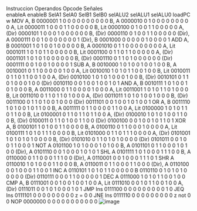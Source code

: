 Instruccion	Operandos	Opcode	Señales										
			enableA	enableB	SelA1	SelA0	SelB1	SelB0	selALU2	selALU1	selALU0	loadPC	w
MOV	A, B	0000001	1	0	0	0	0	0	0	0	0	0	0
	B, A	0000010	0	1	0	0	0	0	0	0	0	0	0
	A, Lit	0000011	1	0	0	0	1	1	0	0	0	0	0
	B, Lit	0000100	0	1	0	0	1	1	0	0	0	0	0
	A, (Dir)	0000101	1	0	0	0	1	0	0	0	0	0	0
	B, (Dir)	0000110	0	1	0	0	1	1	0	0	0	0	0
	(Dir), A	0000111	0	0	1	0	0	0	0	0	0	0	1
	(Dir), B	0001000	0	0	0	0	0	1	0	0	0	0	1
ADD	A, B	0001001	1	0	1	0	0	1	0	0	0	0	0
	B, A	0001010	0	1	1	0	0	0	0	0	0	0	0
	A, Lit	0001011	1	0	1	0	1	1	0	0	0	0	0
	B, Lit	0001100	0	1	1	0	1	1	0	0	0	0	0
	A, (Dir)	0001101	1	0	1	0	1	0	0	0	0	0	0
	B, (Dir)	0001110	0	1	1	0	1	0	0	0	0	0	0
	(Dir)	0001111	0	0	1	0	0	1	0	0	0	0	1
SUB	A, B	0010000	1	0	1	0	0	1	0	0	1	0	0
	B, A	0010001	0	1	1	0	0	0	0	0	1	0	0
	A, Lit	0010010	1	0	1	0	1	1	0	0	1	0	0
	B, Lit	0010011	0	1	1	0	1	1	0	0	1	0	0
	A, (Dir)	0010100	1	0	1	0	1	0	0	0	1	0	0
	B, (Dir)	0010101	0	1	1	0	1	0	0	0	1	0	0
	(Dir)	0010110	0	0	1	0	0	1	0	0	1	0	1
AND	A, B	0010111	1	0	1	0	0	1	0	1	0	0	0
	B, A	0011000	0	1	1	0	0	0	0	1	0	0	0
	A, Lit	0011001	1	0	1	0	1	1	0	1	0	0	0
	B, Lit	0011010	0	1	1	0	1	1	0	1	0	0	0
	A, (Dir)	0011011	1	0	1	0	1	0	0	1	0	0	0
	B, (Dir)	0011100	0	1	1	0	1	0	0	1	0	0	0
	(Dir)	0011101	0	0	1	0	0	1	0	1	0	0	1
OR	A, B	0011110	1	0	1	0	0	1	0	1	1	0	0
	B, A	0011111	0	1	1	0	0	0	0	1	1	0	0
	A, Lit	0100000	1	0	1	0	1	1	0	1	1	0	0
	B, Lit	0100001	0	1	1	0	1	1	0	1	1	0	0
	A, (Dir)	0100010	1	0	1	0	1	0	0	1	1	0	0
	B, (Dir)	0100011	0	1	1	0	1	0	0	1	1	0	0
	(Dir)	0100100	0	0	1	0	0	1	0	1	1	0	1
XOR	A, B	0100101	1	0	1	0	0	1	1	0	0	0	0
	B, A	0100110	0	1	1	0	0	0	1	0	0	0	0
	A, Lit	0100111	1	0	1	0	1	1	1	0	0	0	0
	B, Lit	0101000	0	1	1	0	1	1	1	0	0	0	0
	A, (Dir)	0101001	1	0	1	0	1	0	1	0	0	0	0
	B, (Dir)	0101010	0	1	1	0	1	0	1	0	0	0	0
	(Dir)	0101011	0	0	1	0	0	1	1	0	0	0	1
NOT	A	0101100	1	0	1	0	0	0	1	0	1	0	0
	B, A	0101101	0	1	1	0	0	0	1	0	1	0	0
	(Dir), A	0101110	0	0	1	0	0	0	1	0	1	0	1
SHL	A	0101111	1	0	1	0	0	0	1	1	1	0	0
	B, A	0110000	0	1	1	0	0	0	1	1	1	0	0
	(Dir), A	0110001	0	0	1	0	0	0	1	1	1	0	1
SHR	A	0110010	1	0	1	0	0	0	1	1	0	0	0
	B, A	0110011	0	1	1	0	0	0	1	1	0	0	0
	(Dir), A	0110100	0	0	1	0	0	0	1	1	0	0	1
INC	A	0110101	1	0	1	0	1	1	0	0	0	0	0
	B	0110110	0	1	0	1	0	1	0	0	0	0	0
	(Dir)	0110111	0	0	0	1	1	0	0	0	0	0	1
DEC	A	0111000	1	0	1	0	1	1	0	0	1	0	0
CMP	A, B	0111001	0	0	1	0	0	1	0	0	1	0	0
	A, Lit	0111010	0	0	1	0	1	1	0	0	1	0	0
	A, (Dir)	0111011	0	0	1	0	1	0	0	0	1	0	1
JMP	Ins	0111100	0	0	0	0	0	0	0	0	0	1	0
JEQ	Ins	0111101	0	0	0	0	0	0	0	0	0	z = 0	0
JNE	Ins	0111110	0	0	0	0	0	0	0	0	0	z not 0	0
NOP		0000000	0	0	0	0	0	0	0	0	0	0	0
![image](https://github.com/Vatn5/tareaalgoritmos/assets/106789135/04264d7c-a292-4399-a37f-247015f2596e)
